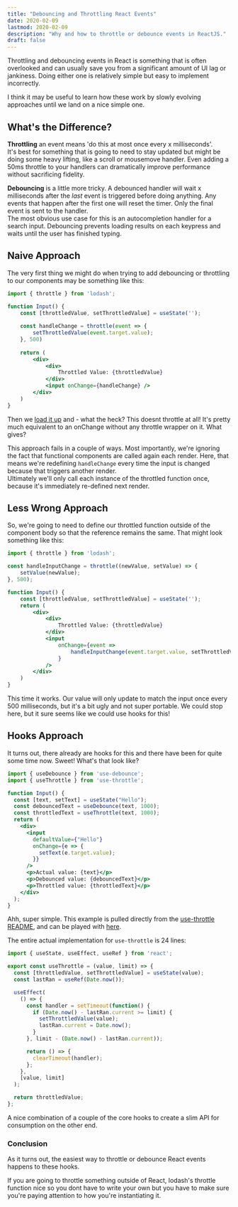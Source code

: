 ```yaml
---
title: "Debouncing and Throttling React Events"
date: 2020-02-09
lastmod: 2020-02-09
description: "Why and how to throttle or debounce events in ReactJS."
draft: false
---
```


Throttling and debouncing events in React is something that is often overlooked and can usually save you from a significant amount of UI lag or jankiness. Doing either one is relatively simple but easy to implement incorrectly.

I think it may be useful to learn how these work by slowly evolving approaches until we land on a nice simple one.

## What's the Difference?

**Throttling** an event means 'do this at most once every x milliseconds'.\
It's best for something that is going to need to stay updated but might be doing some heavy lifting, like a scroll or mousemove handler. Even adding a 50ms throttle to your handlers can dramatically improve performance without sacrificing fidelity.

**Debouncing** is a little more tricky. A debounced handler will wait x milliseconds after the *last* event is triggered before doing anything. Any events that happen after the first one will reset the timer. Only the final event is sent to the handler.\
The most obvious use case for this is an autocompletion handler for a search input. Debouncing prevents loading results on each keypress and waits until the user has finished typing.

## Naive Approach

The very first thing we might do when trying to add debouncing or throttling to our components may be something like this:

```jsx
import { throttle } from 'lodash';

function Input() {
    const [throttledValue, setThrottledValue] = useState('');
    
    const handleChange = throttle(event => {
        setThrottledValue(event.target.value);
    }, 500)
    
    return (
        <div>
            <div>
                Throttled Value: {throttledValue}
            </div>
            <input onChange={handleChange} />
        </div>
    )
}
```

Then we [load it up](https://codesandbox.io/s/nifty-snow-1hlbr) and - what the heck? This doesnt throttle at all! It's pretty much equivalent to an onChange without any throttle wrapper on it. What gives?

This approach fails in a couple of ways. Most importantly, we're ignoring the fact that
functional components are called again each render. Here, that means we're redefining
`handleChange` every time the input is changed because that triggers another render.\
Ultimately we'll only call each instance of the throttled function once, because it's immediately re-defined next render.

## Less Wrong Approach

So, we're going to need to define our throttled function outside of the component body so that the reference remains the same. That might look something like this:

```jsx {linenos=true,hl_lines=["3-5", "13-14"]}
import { throttle } from 'lodash';

const handleInputChange = throttle((newValue, setValue) => {
    setValue(newValue);
}, 500);

function Input() {
    const [throttledValue, setThrottledValue] = useState('');
    return (
        <div>
            <div>
                Throttled Value: {throttledValue}
            </div>
            <input 
                onChange={event => 
                    handleInputChange(event.target.value, setThrottledValue)
                } 
            />
        </div>
    )
}
```

This time it works. Our value will only update to match the input once every 500 milliseconds, but it's a bit ugly and not super portable. We could stop here, but it sure seems like we could use hooks for this!

## Hooks Approach

It turns out, there already are hooks for this and there have been for quite some time now. Sweet! What's that look like?

```jsx harmony
import { useDebounce } from 'use-debounce';
import { useThrottle } from 'use-throttle';

function Input() {
  const [text, setText] = useState("Hello");
  const debouncedText = useDebounce(text, 1000);
  const throttledText = useThrottle(text, 1000);
  return (
    <div>
      <input
        defaultValue={"Hello"}
        onChange={e => {
          setText(e.target.value);
        }}
      />
      <p>Actual value: {text}</p>
      <p>Debounced value: {debouncedText}</p>
      <p>Throttled value: {throttledText}</p>
    </div>
  );
}
```

Ahh, super simple. This example is pulled directly from the [use-throttle README](https://github.com/bhaskarGyan/use-throttle), and can be played with [here](https://codesandbox.io/s/18yyn08y7).

The entire actual implementation for `use-throttle` is 24 lines:

```jsx harmony
import { useState, useEffect, useRef } from 'react';

export const useThrottle = (value, limit) => {
  const [throttledValue, setThrottledValue] = useState(value);
  const lastRan = useRef(Date.now());

  useEffect(
    () => {
      const handler = setTimeout(function() {
        if (Date.now() - lastRan.current >= limit) {
          setThrottledValue(value);
          lastRan.current = Date.now();
        }
      }, limit - (Date.now() - lastRan.current));

      return () => {
        clearTimeout(handler);
      };
    },
    [value, limit]
  );

  return throttledValue;
};
```

A nice combination of a couple of the core hooks to create a slim API for consumption on the other end.

### Conclusion

As it turns out, the easiest way to throttle or debounce React events happens to these hooks. 

If you are going to throttle something outside of React, lodash's throttle function nice so you dont have to write your own but you have to make sure you're paying attention to how you're instantiating it.
